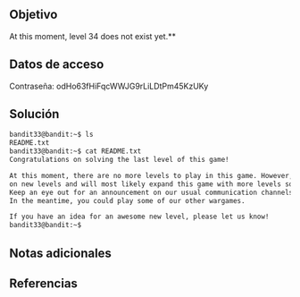 ## Objetivo
At this moment, level 34 does not exist yet.**

## Datos de acceso 
Contraseña: odHo63fHiFqcWWJG9rLiLDtPm45KzUKy

## Solución 
```bash
bandit33@bandit:~$ ls
README.txt
bandit33@bandit:~$ cat README.txt
Congratulations on solving the last level of this game!

At this moment, there are no more levels to play in this game. However, we are constantly working
on new levels and will most likely expand this game with more levels soon.
Keep an eye out for an announcement on our usual communication channels!
In the meantime, you could play some of our other wargames.

If you have an idea for an awesome new level, please let us know!
bandit33@bandit:~$
```
## Notas adicionales 

## Referencias